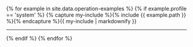 <ul>
{% for example in site.data.operation-examples %}
  {% if example.profile == 'system' %}
    {% capture my-include %}{% include {{ example.path }} %}{% endcapture %}{{ my-include | markdownify }}
  <hr>
  {% endif %}
{% endfor %}
</ul>